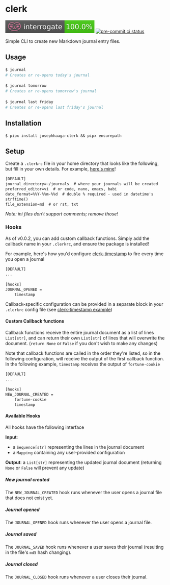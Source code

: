 # clerk

![Interrogate docstring coverage](./docs/_static/interrogate-badge.svg)
[![pre-commit.ci status](https://results.pre-commit.ci/badge/github/josephhaaga/clerk/main.svg)](https://results.pre-commit.ci/latest/github/josephhaaga/clerk/main)

Simple CLI to create new Markdown journal entry files.

## Usage
```bash
$ journal
# Creates or re-opens today's journal

$ journal tomorrow
# Creates or re-opens tomorrow's journal

$ journal last friday
# Creates or re-opens last friday's journal
```

## Installation

```
$ pipx install josephhaaga-clerk && pipx ensurepath
```

## Setup

Create a `.clerkrc` file in your home directory that looks like the following, but fill in your own details. For example, [here's mine](https://github.com/josephhaaga/dotfiles/blob/master/.clerkrc)!

```
[DEFAULT]
journal_directory=~/journals  # where your journals will be created
preferred_editor=vi  # or code, nano, emacs, babi
date_format=%%Y-%%m-%%d  # double % required - used in datetime's strftime()
file_extension=md  # or rst, txt
```

*Note: ini files don't support comments; remove those!*



### Hooks

As of v0.0.2, you can add custom callback functions. Simply add the callback name in your `.clerkrc`, and ensure the package is installed!

For example, here's how you'd configure [clerk-timestamp](https://github.com/josephhaaga/clerk-timestamp) to fire every time you open a journal

```
[DEFAULT]
...

[hooks]
JOURNAL_OPENED =
    timestamp
```

Callback-specific configuration can be provided in a separate block in your `.clerkrc` config file (see [clerk-timestamp example](https://github.com/josephhaaga/clerk-timestamp#configuration))

#### Custom Callback functions

Callback functions receive the entire journal document as a list of lines `List[str]`, and can return their own `List[str]` of lines that will overwrite the document. (`return None` or `False` if you don't wish to make any changes)

Note that callback functions are called in the order they're listed, so in the following configuration, will receive the output of the first callback function. In the following example, `timestamp` receives the output of `fortune-cookie`

```
[DEFAULT]
...

[hooks]
NEW_JOURNAL_CREATED =
    fortune-cookie
    timestamp
```


#### Available Hooks

All hooks have the following interface

**Input**:
* a `Sequence[str]` representing the lines in the journal document
* a `Mapping` containing any user-provided configuration

**Output**: a `List[str]` representing the updated journal document (returning `None` or `False` will prevent any update)


##### New journal created

The `NEW_JOURNAL_CREATED` hook runs whenever the user opens a journal file that does not exist yet.

##### Journal opened

The `JOURNAL_OPENED` hook runs whenever the user opens a journal file.

##### Journal saved

The `JOURNAL_SAVED` hook runs whenever a user saves their journal (resulting in the file's `md5` hash changing).

##### Journal closed

The `JOURNAL_CLOSED` hook runs whenever a user closes their journal.
